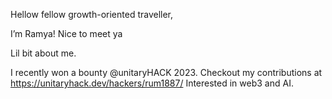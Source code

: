 Hellow fellow growth-oriented traveller, 

I’m Ramya! Nice to meet ya
  
Lil bit about me.

I recently won a bounty @unitaryHACK 2023. Checkout my contributions at https://unitaryhack.dev/hackers/rum1887/
Interested in web3 and AI. 




